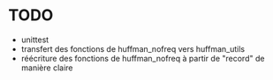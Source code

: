 # TODO

- unittest
- transfert des fonctions de huffman_nofreq vers huffman_utils
- réécriture des fonctions de huffman_nofreq à partir de "record" de manière claire
